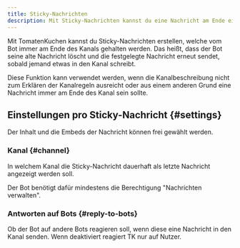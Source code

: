 ```yaml
---
title: Sticky-Nachrichten
description: Mit Sticky-Nachrichten kannst du eine Nachricht am Ende eines Kanals "anpinnen" - diese Seite erklärt, wie es geht.
---
```


Mit TomatenKuchen kannst du Sticky-Nachrichten erstellen, welche vom Bot immer am Ende des Kanals gehalten werden. Das heißt, dass der Bot seine alte Nachricht löscht und die festgelegte Nachricht erneut sendet, sobald jemand etwas in den Kanal schreibt.

Diese Funktion kann verwendet werden, wenn die Kanalbeschreibung nicht zum Erklären der Kanalregeln ausreicht oder aus einem anderen Grund eine Nachricht immer am Ende des Kanal sein sollte.

## Einstellungen pro Sticky-Nachricht {#settings}

Der Inhalt und die Embeds der Nachricht können frei gewählt werden.

### Kanal {#channel}

In welchem Kanal die Sticky-Nachricht dauerhaft als letzte Nachricht angezeigt werden soll.

Der Bot benötigt dafür mindestens die Berechtigung "Nachrichten verwalten".

### Antworten auf Bots {#reply-to-bots}

Ob der Bot auf andere Bots reagieren soll, wenn diese eine Nachricht in den Kanal senden.
Wenn deaktiviert reagiert TK nur auf Nutzer.

